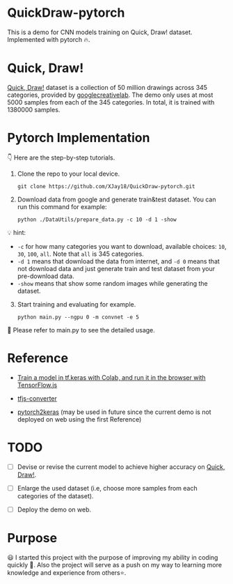 # QuickDraw-pytorch
This is a demo for CNN models training on Quick, Draw! dataset. Implemented with pytorch :fire:.

# Quick, Draw!
[Quick, Draw!](https://github.com/googlecreativelab/quickdraw-dataset) dataset is a collection of 50 million drawings across 345 categories, provided by [googlecreativelab](https://github.com/googlecreativelab). The demo only uses at most 5000 samples from each of the 345 categories. In total, it is trained with 1380000 samples.

# Pytorch Implementation

:point_down: Here are the step-by-step tutorials.

1. Clone the repo to your local device.

    `git clone https://github.com/XJay18/QuickDraw-pytorch.git`

2. Download data from google and generate train&test dataset. You can run this command for example: 

    `python ./DataUtils/prepare_data.py -c 10 -d 1 -show` 

:bulb: hint:
-  `-c` for how many categories you want to download, available choices: `10`, `30`, `100`, `all`. Note that `all` is 345 categories.
-  `-d 1` means that download the data from internet, and `-d 0` means that not download data and just generate train and test dataset from your pre-download data.
- `-show` means that show some random images while generating the dataset.

3. Start training and evaluating for example.

    `python main.py --ngpu 0 -m convnet -e 5`

:key: Please refer to main.py to see the detailed usage. 

# Reference
- [Train a model in tf.keras with Colab, and run it in the browser with TensorFlow.js](https://medium.com/tensorflow/train-on-google-colab-and-run-on-the-browser-a-case-study-8a45f9b1474e)
  
-  [tfjs-converter](https://github.com/tensorflow/tfjs-converter)
  
-  [pytorch2keras](https://github.com/nerox8664/pytorch2keras) (may be used in future since the current demo is not deployed on web using the first Reference) 

# TODO
- [ ] Devise or revise the current model to achieve higher accuracy on [Quick, Draw!](https://github.com/googlecreativelab/quickdraw-dataset).

- [ ] Enlarge the used dataset (i.e, choose more samples from each categories of the dataset).

- [ ] Deploy the demo on web.

# Purpose
:smiley: I started this project with the purpose of improving my ability in coding quickly :rocket:. Also the project will serve as a push on my way to learning more knowledge and experience from others:star:.


